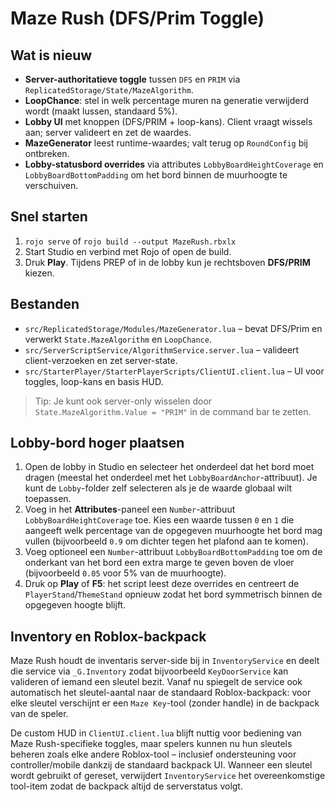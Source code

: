 # Maze Rush (DFS/Prim Toggle)

## Wat is nieuw
- **Server-authoritatieve toggle** tussen `DFS` en `PRIM` via `ReplicatedStorage/State/MazeAlgorithm`.
- **LoopChance**: stel in welk percentage muren na generatie verwijderd wordt (maakt lussen, standaard 5%).
- **Lobby UI** met knoppen (DFS/PRIM + loop-kans). Client vraagt wissels aan; server valideert en zet de waardes.
- **MazeGenerator** leest runtime-waardes; valt terug op `RoundConfig` bij ontbreken.
- **Lobby-statusbord overrides** via attributes `LobbyBoardHeightCoverage` en `LobbyBoardBottomPadding` om het bord binnen de muurhoogte te verschuiven.

## Snel starten
1. `rojo serve` of `rojo build --output MazeRush.rbxlx`
2. Start Studio en verbind met Rojo of open de build.
3. Druk **Play**. Tijdens PREP of in de lobby kun je rechtsboven **DFS/PRIM** kiezen.

## Bestanden
- `src/ReplicatedStorage/Modules/MazeGenerator.lua` – bevat DFS/Prim en verwerkt `State.MazeAlgorithm` en `LoopChance`.
- `src/ServerScriptService/AlgorithmService.server.lua` – valideert client-verzoeken en zet server-state.
- `src/StarterPlayer/StarterPlayerScripts/ClientUI.client.lua` – UI voor toggles, loop-kans en basis HUD.

> Tip: Je kunt ook server-only wisselen door `State.MazeAlgorithm.Value = "PRIM"` in de command bar te zetten.

## Lobby-bord hoger plaatsen

1. Open de lobby in Studio en selecteer het onderdeel dat het bord moet dragen (meestal het onderdeel met het `LobbyBoardAnchor`-attribuut). Je kunt de `Lobby`-folder zelf selecteren als je de waarde globaal wilt toepassen.
2. Voeg in het **Attributes**-paneel een `Number`-attribuut `LobbyBoardHeightCoverage` toe. Kies een waarde tussen `0` en `1` die aangeeft welk percentage van de opgegeven muurhoogte het bord mag vullen (bijvoorbeeld `0.9` om dichter tegen het plafond aan te komen).
3. Voeg optioneel een `Number`-attribuut `LobbyBoardBottomPadding` toe om de onderkant van het bord een extra marge te geven boven de vloer (bijvoorbeeld `0.05` voor 5% van de muurhoogte).
4. Druk op **Play** of **F5**: het script leest deze overrides en centreert de `PlayerStand`/`ThemeStand` opnieuw zodat het bord symmetrisch binnen de opgegeven hoogte blijft.

## Inventory en Roblox-backpack
Maze Rush houdt de inventaris server-side bij in `InventoryService` en deelt die service via `_G.Inventory` zodat bijvoorbeeld `KeyDoorService` kan valideren of iemand een sleutel bezit. Vanaf nu spiegelt de service ook automatisch het sleutel-aantal naar de standaard Roblox-backpack: voor elke sleutel verschijnt er een `Maze Key`-tool (zonder handle) in de backpack van de speler.

De custom HUD in `ClientUI.client.lua` blijft nuttig voor bediening van Maze Rush-specifieke toggles, maar spelers kunnen nu hun sleutels beheren zoals elke andere Roblox-tool – inclusief ondersteuning voor controller/mobile dankzij de standaard backpack UI. Wanneer een sleutel wordt gebruikt of gereset, verwijdert `InventoryService` het overeenkomstige tool-item zodat de backpack altijd de serverstatus volgt.
